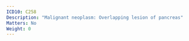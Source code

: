 ```yaml
---
ICD10: C258
Description: "Malignant neoplasm: Overlapping lesion of pancreas"
Matters: No
Weight: 0
---
```

